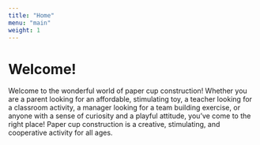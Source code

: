 ```yaml
---
title: "Home"
menu: "main"
weight: 1
---
```


# Welcome!

Welcome to the wonderful world of paper cup construction! Whether you are a parent looking for an affordable, stimulating toy, a teacher looking for a classroom activity, a manager looking for a team building exercise, or anyone with a sense of curiosity and a playful attitude, you’ve come to the right place! Paper cup construction is a creative, stimulating, and cooperative activity for all ages.

